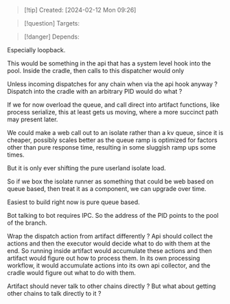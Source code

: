 
>[!tip] Created: [2024-02-12 Mon 09:26]

>[!question] Targets: 

>[!danger] Depends: 

Especially loopback.

This would be something in the api that has a system level hook into the pool.
Inside the cradle, then calls to this dispatcher would only 

Unless incoming dispatches for any chain when via the api hook anyway ?
Dispatch into the cradle with an arbitrary PID would do what ?

If we for now overload the queue, and call direct into artifact functions, like process serialize, this at least gets us moving, where a more succinct path may present later.


We could make a web call out to an isolate rather than a kv queue, since it is cheaper, possibly scales better as the queue ramp is optimized for factors other than pure response time, resulting in some sluggish ramp ups some times.

But it is only ever shifting the pure userland isolate load.

So if we box the isolate runner as something that could be web based on queue based, then treat it as a component, we can upgrade over time.

Easiest to build right now is pure queue based.

Bot talking to bot requires IPC.  So the address of the PID points to the pool of the branch.

Wrap the dispatch action from artifact differently ?
Api should collect the actions and then the executor would decide what to do with them at the end.  So running inside artifact would accumulate these actions and then artifact would figure out how to process them.  In its own processing workflow, it would accumulate actions into its own api collector, and the cradle would figure out what to do with them.

Artifact should never talk to other chains directly ?
But what about getting other chains to talk directly to it ?